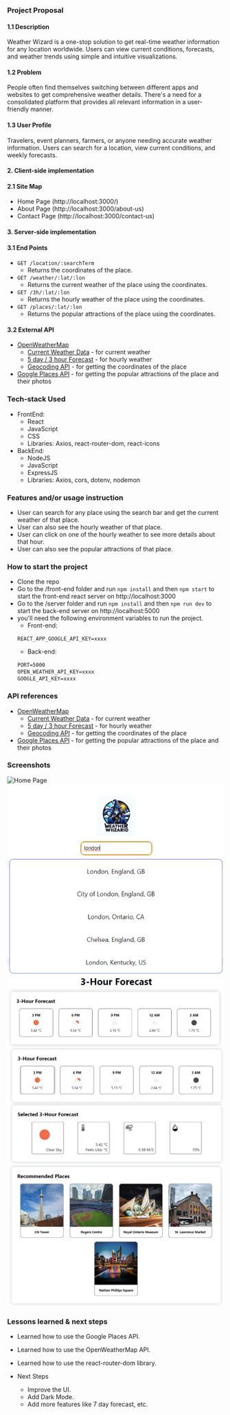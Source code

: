 ### Project Proposal

#### 1.1 Description

Weather Wizard is a one-stop solution to get real-time weather information for any
location worldwide. Users can view current conditions, forecasts, and weather trends
using simple and intuitive visualizations.

#### 1.2 Problem

People often find themselves switching between different apps and websites to get
comprehensive weather details. There's a need for a consolidated platform that provides
all relevant information in a user-friendly manner.

#### 1.3 User Profile

Travelers, event planners, farmers, or anyone needing accurate weather information.
Users can search for a location, view current conditions, and weekly forecasts.

#### 2. Client-side implementation

#### 2.1 Site Map

- Home Page (http://localhost:3000/)
- About Page (http://localhost:3000/about-us)
- Contact Page (http://localhost:3000/contact-us)

#### 3. Server-side implementation

#### 3.1 End Points

- `GET /location/:searchTerm`
  - Returns the coordinates of the place.
- `GET /weather/:lat/:lon`
  - Returns the current weather of the place using the coordinates.
- `GET /3h/:lat/:lon`
  - Returns the hourly weather of the place using the coordinates.
- `GET /places/:lat/:lon`
  - Returns the popular attractions of the place using the coordinates.

#### 3.2 External API

- [OpenWeatherMap](https://openweathermap.org/api)
  - [Current Weather Data](https://openweathermap.org/current) - for current weather
  - [5 day / 3 hour Forecast](https://openweathermap.org/forecast5) - for hourly weather
  - [Geocoding API](https://openweathermap.org/api/geocoding-api) - for getting the coordinates of the place
- [Google Places API](https://developers.google.com/maps/documentation/places/web-service/overview) - for getting the popular attractions of the place and their photos

### Tech-stack Used

- FrontEnd:
  - React
  - JavaScript
  - CSS
  - Libraries: Axios, react-router-dom, react-icons
- BackEnd:
  - NodeJS
  - JavaScript
  - ExpressJS
  - Libraries: Axios, cors, dotenv, nodemon

### Features and/or usage instruction

- User can search for any place using the search bar and get the current weather of that place.
- User can also see the hourly weather of that place.
- User can click on one of the hourly weather to see more details about that hour.
- User can also see the popular attractions of that place.

### How to start the project

- Clone the repo
- Go to the /front-end folder and run `npm install` and then `npm start` to start the front-end react server on http://localhost:3000
- Go to the /server folder and run `npm install` and then `npm run dev` to start the back-end server on http://localhost:5000
- you'll need the following environment variables to run the project.
  - Front-end:
  ```
  REACT_APP_GOOGLE_API_KEY=xxxx
  ```
  - Back-end:
  ```
  PORT=5000
  OPEN_WEATHER_API_KEY=xxxx
  GOOGLE_API_KEY=xxxx
  ```

### API references

- [OpenWeatherMap](https://openweathermap.org/api)
  - [Current Weather Data](https://openweathermap.org/current) - for current weather
  - [5 day / 3 hour Forecast](https://openweathermap.org/forecast5) - for hourly weather
  - [Geocoding API](https://openweathermap.org/api/geocoding-api) - for getting the coordinates of the place
- [Google Places API](https://developers.google.com/maps/documentation/places/web-service/overview) - for getting the popular attractions of the place and their photos

### Screenshots

![Home Page](./screenshots/home.png)
![Search Results](./screenshots/search-results.png)
![Hourly Weather](./screenshots/hourly-weather.png)
![Hourly Weather Details](./screenshots/hourly-weather-details.png)
![Popular Attractions](./screenshots/popular-attractions.png)

### Lessons learned & next steps

- Learned how to use the Google Places API.
- Learned how to use the OpenWeatherMap API.
- Learned how to use the react-router-dom library.

- Next Steps
  - Improve the UI.
  - Add Dark Mode.
  - Add more features like 7 day forecast, etc.